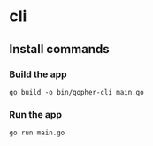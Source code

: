 # cli 

## Install commands
### Build the app
`go build -o bin/gopher-cli main.go`

### Run the app
`go run main.go`
